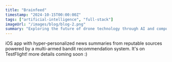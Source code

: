```yaml
---
title: "Brainfeed"
timestamp: "2024-10-15T00:00:00Z"
tags: ["artificial-intelligence", "full-stack"]
imageUrl: "/images/blog/blog-2.png"
summary: "Exploring the future of drone technology through AI and computer vision. From facial detection algorithms to 3D facial mapping, discover how drones are revolutionizing security and beyond."
---
```

iOS app with hyper-personalized news summaries from reputable sources powered by a multi-armed bandit recommendation system. It's on TestFlight! more details coming soon :)